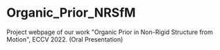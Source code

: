 # Organic_Prior_NRSfM
Project webpage of our work "Organic Prior in Non-Rigid Structure from Motion", ECCV 2022. (Oral Presentation)
